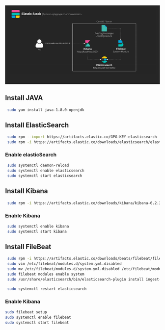 ![alt text](diagram.png "Diagram")


## Install JAVA

```bash
 sudo yum install java-1.8.0-openjdk
```

## Install ElasticSearch

```bash
 sudo rpm --import https://artifacts.elastic.co/GPG-KEY-elasticsearch
 sudo rpm -i https://artifacts.elastic.co/downloads/elasticsearch/elasticsearch-6.2.3.rpm
```

### Enable elasticSearch

```bash
 sudo systemctl daemon-reload
 sudo systemctl enable elasticsearch
 sudo systemctl start elasticsearch
```

## Install Kibana

```bash
 sudo rpm -i https://artifacts.elastic.co/downloads/kibana/kibana-6.2.3-x86_64.rpm
```

### Enable Kibana

```bash
 sudo systemctl enable kibana
 sudo systemctl start kibana
```



## Install FileBeat

```bash
 sudo rpm -i https://artifacts.elastic.co/downloads/beats/filebeat/filebeat-6.2.3-x86_64.rpm
 sudo vim /etc/filebeat/modules.d/system.yml.disabled
 sudo mv /etc/filebeat/modules.d/system.yml.disabled /etc/filebeat/modules.d/system.yml
 sudo filebeat modules enable system
 sudo /usr/share/elasticsearch/bin/elasticsearch-plugin install ingest-geoip
```

```bash
 sudo systemctl restart elasticsearch
```

### Enable Kibana
```bash
sudo filebeat setup
sudo systemctl enable filebeat
sudo systemctl start filebeat
```
